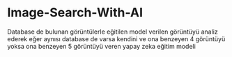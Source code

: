 # Image-Search-With-AI
 Database de bulunan görüntülerle eğitilen model verilen görüntüyü analiz ederek eğer aynısı database de varsa kendini ve ona benzeyen 4 görüntüyü yoksa ona benzeyen 5 görüntüyü veren yapay zeka eğitim modeli

